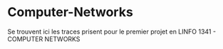 # Computer-Networks

Se trouvent ici les traces prisent pour le premier projet en LINFO 1341 - COMPUTER NETWORKS
